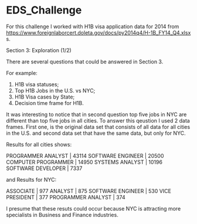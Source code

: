 # EDS_Challenge


For this challenge I worked with H1B visa application data for 2014 from https://www.foreignlaborcert.doleta.gov/docs/py2014q4/H-1B_FY14_Q4.xlsx s.


Section 3: Exploration (1/2)

There are several questions that could be answered in Section 3. 

For example:

1. H1B visa statuses;
2. Top H1B Jobs in the U.S. vs NYC;
3. H1B Visa cases by State;
4. Decision time frame for H1B. 

It was interesting to notice that in second question top five jobs in NYC are different than top five jobs in all cities. To answer this qeustion I used 2 data frames. First one, is the original data set that consists of all data for all cities in the U.S. and second data set that have the same data, but only for NYC. 

Results for all cities shows:

PROGRAMMER ANALYST | 43114
SOFTWARE ENGINEER | 20500
COMPUTER PROGRAMMER | 14950
SYSTEMS ANALYST | 10196
SOFTWARE DEVELOPER | 7337

and Results for NYC:

ASSOCIATE | 977
ANALYST | 875
SOFTWARE ENGINEER | 530
VICE PRESIDENT | 377
PROGRAMMER ANALYST | 374

I presume that these resuts could occur because NYC is attracting more specialists in Business and Finance industries.    

